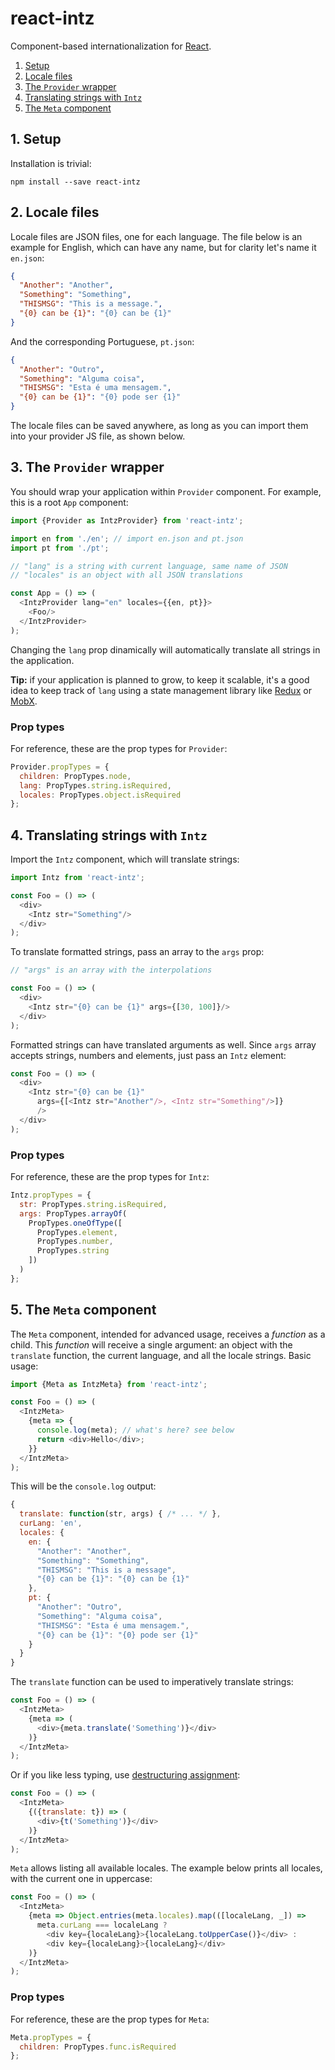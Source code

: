 # react-intz

Component-based internationalization for [React](https://github.com/facebook/react).

1. [Setup](#1-setup)
2. [Locale files](#2-locale-files)
3. [The `Provider` wrapper](#3-the-provider-wrapper)
4. [Translating strings with `Intz`](#4-translating-strings-with-intz)
5. [The `Meta` component](#5-the-meta-component)

## 1. Setup

Installation is trivial:

`npm install --save react-intz`

## 2. Locale files

Locale files are JSON files, one for each language. The file below is an example for English, which can have any name, but for clarity let's name it `en.json`:

```json
{
  "Another": "Another",
  "Something": "Something",
  "THISMSG": "This is a message.",
  "{0} can be {1}": "{0} can be {1}"
}
```

And the corresponding Portuguese, `pt.json`:

```json
{
  "Another": "Outro",
  "Something": "Alguma coisa",
  "THISMSG": "Esta é uma mensagem.",
  "{0} can be {1}": "{0} pode ser {1}"
}
```

The locale files can be saved anywhere, as long as you can import them into your provider JS file, as shown below.

## 3. The `Provider` wrapper

You should wrap your application within `Provider` component. For example, this is a root `App` component:

```javascript
import {Provider as IntzProvider} from 'react-intz';

import en from './en'; // import en.json and pt.json
import pt from './pt';

// "lang" is a string with current language, same name of JSON
// "locales" is an object with all JSON translations

const App = () => (
  <IntzProvider lang="en" locales={{en, pt}}>
    <Foo/>
  </IntzProvider>
);
```

Changing the `lang` prop dinamically will automatically translate all strings in the application.

**Tip:** if your application is planned to grow, to keep it scalable, it's a good idea to keep track of `lang` using a state management library like [Redux](https://github.com/reduxjs/react-redux) or [MobX](https://github.com/mobxjs/mobx-react).

### Prop types

For reference, these are the prop types for `Provider`:

```javascript
Provider.propTypes = {
  children: PropTypes.node,
  lang: PropTypes.string.isRequired,
  locales: PropTypes.object.isRequired
};
```

## 4. Translating strings with `Intz`

Import the `Intz` component, which will translate strings:

```javascript
import Intz from 'react-intz';

const Foo = () => (
  <div>
    <Intz str="Something"/>
  </div>
);
```

To translate formatted strings, pass an array to the `args` prop:

```javascript
// "args" is an array with the interpolations

const Foo = () => (
  <div>
    <Intz str="{0} can be {1}" args={[30, 100]}/>
  </div>
);
```

Formatted strings can have translated arguments as well. Since `args` array accepts strings, numbers and elements, just pass an `Intz` element:

```javascript
const Foo = () => (
  <div>
    <Intz str="{0} can be {1}"
      args={[<Intz str="Another"/>, <Intz str="Something"/>]}
      />
  </div>
);
```

### Prop types

For reference, these are the prop types for `Intz`:

```javascript
Intz.propTypes = {
  str: PropTypes.string.isRequired,
  args: PropTypes.arrayOf(
    PropTypes.oneOfType([
      PropTypes.element,
      PropTypes.number,
      PropTypes.string
    ])
  )
};
```

## 5. The `Meta` component

The `Meta` component, intended for advanced usage, receives a *function* as a child. This *function* will receive a single argument: an object with the `translate` function, the current language, and all the locale strings. Basic usage:

```javascript
import {Meta as IntzMeta} from 'react-intz';

const Foo = () => (
  <IntzMeta>
    {meta => {
      console.log(meta); // what's here? see below
      return <div>Hello</div>;
    }}
  </IntzMeta>
);
```

This will be the `console.log` output:

```javascript
{
  translate: function(str, args) { /* ... */ },
  curLang: 'en',
  locales: {
    en: {
      "Another": "Another",
      "Something": "Something",
      "THISMSG": "This is a message",
      "{0} can be {1}": "{0} can be {1}"
    },
    pt: {
      "Another": "Outro",
      "Something": "Alguma coisa",
      "THISMSG": "Esta é uma mensagem.",
      "{0} can be {1}": "{0} pode ser {1}"
    }
  }
}
```

The `translate` function can be used to imperatively translate strings:

```javascript
const Foo = () => (
  <IntzMeta>
    {meta => (
      <div>{meta.translate('Something')}</div>
    )}
  </IntzMeta>
);
```

Or if you like less typing, use [destructuring assignment](https://developer.mozilla.org/en-US/docs/Web/JavaScript/Reference/Operators/Destructuring_assignment):

```javascript
const Foo = () => (
  <IntzMeta>
    {({translate: t}) => (
      <div>{t('Something')}</div>
    )}
  </IntzMeta>
);
```

`Meta` allows listing all available locales. The example below prints all locales, with the current one in uppercase:

```javascript
const Foo = () => (
  <IntzMeta>
    {meta => Object.entries(meta.locales).map(([localeLang, _]) =>
      meta.curLang === localeLang ?
        <div key={localeLang}>{localeLang.toUpperCase()}</div> :
        <div key={localeLang}>{localeLang}</div>
    )}
  </IntzMeta>
);
```

### Prop types

For reference, these are the prop types for `Meta`:

```javascript
Meta.propTypes = {
  children: PropTypes.func.isRequired
};
```
